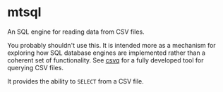 # mtsql

An SQL engine for reading data from CSV files.

You probably shouldn't use this. It is intended more as a mechanism for
exploring how SQL database engines are implemented rather than a coherent set
of functionality. See [csvq](https://github.com/mithrandie/csvq) for a fully
developed tool for querying CSV files.

It provides the ability to `SELECT` from a CSV file.
